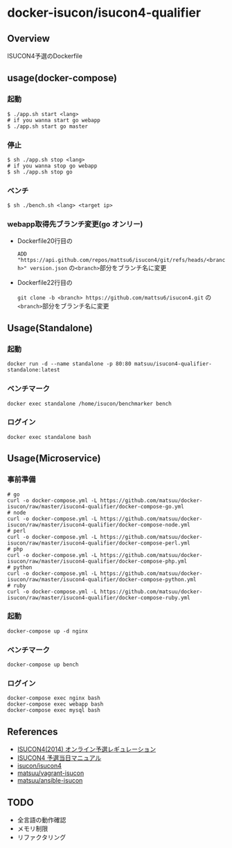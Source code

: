 # docker-isucon/isucon4-qualifier

## Overview
ISUCON4予選のDockerfile

## usage(docker-compose)
### 起動
```
$ ./app.sh start <lang> 
# if you wanna start go webapp
$ ./app.sh start go master
```

### 停止
```
$ sh ./app.sh stop <lang> 
# if you wanna stop go webapp
$ sh ./app.sh stop go
```

### ベンチ
```
$ sh ./bench.sh <lang> <target ip>
```
### webapp取得先ブランチ変更(go オンリー)
* Dockerfile20行目の
  
    `ADD "https://api.github.com/repos/mattsu6/isucon4/git/refs/heads/<branch>" version.json`
    の`<branch>`部分をブランチ名に変更

* Dockerfile22行目の

    `git clone -b <branch> https://github.com/mattsu6/isucon4.git`
    の`<branch>`部分をブランチ名に変更




## Usage(Standalone)

### 起動

```
docker run -d --name standalone -p 80:80 matsuu/isucon4-qualifier-standalone:latest
```

### ベンチマーク

```
docker exec standalone /home/isucon/benchmarker bench
```

### ログイン

```
docker exec standalone bash
```

## Usage(Microservice)

### 事前準備

```
# go
curl -o docker-compose.yml -L https://github.com/matsuu/docker-isucon/raw/master/isucon4-qualifier/docker-compose-go.yml
# node
curl -o docker-compose.yml -L https://github.com/matsuu/docker-isucon/raw/master/isucon4-qualifier/docker-compose-node.yml
# perl
curl -o docker-compose.yml -L https://github.com/matsuu/docker-isucon/raw/master/isucon4-qualifier/docker-compose-perl.yml
# php
curl -o docker-compose.yml -L https://github.com/matsuu/docker-isucon/raw/master/isucon4-qualifier/docker-compose-php.yml
# python
curl -o docker-compose.yml -L https://github.com/matsuu/docker-isucon/raw/master/isucon4-qualifier/docker-compose-python.yml
# ruby
curl -o docker-compose.yml -L https://github.com/matsuu/docker-isucon/raw/master/isucon4-qualifier/docker-compose-ruby.yml
```

### 起動

```
docker-compose up -d nginx
```

### ベンチマーク

```
docker-compose up bench
```

### ログイン

```
docker-compose exec nginx bash
docker-compose exec webapp bash
docker-compose exec mysql bash
```

## References

- [ISUCON4(2014) オンライン予選レギュレーション](http://isucon.net/archives/39979344.html)
- [ISUCON4 予選当日マニュアル](https://gist.github.com/mirakui/e394ed543415852d34a6)
- [isucon/isucon4](https://github.com/isucon/isucon4)
- [matsuu/vagrant-isucon](https://github.com/matsuu/vagrant-isucon)
- [matsuu/ansible-isucon](https://github.com/matsuu/ansible-isucon)

## TODO

- 全言語の動作確認
- メモリ制限
- リファクタリング
